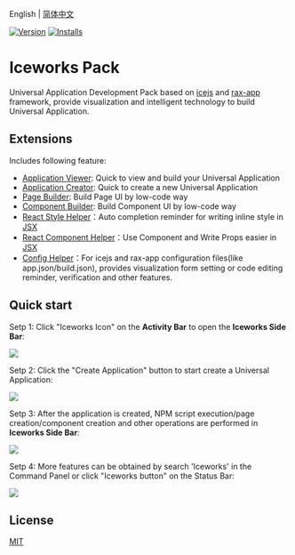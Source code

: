 English | [简体中文](./README.md)

[![Version](https://vsmarketplacebadge.apphb.com/version/iceworks-team.iceworks.svg)](https://marketplace.visualstudio.com/items?itemName=iceworks-team.iceworks)
[![Installs](https://vsmarketplacebadge.apphb.com/installs-short/iceworks-team.iceworks.svg)](https://marketplace.visualstudio.com/items?itemName=iceworks-team.iceworks)

# Iceworks Pack

Universal Application Development Pack based on [icejs](https://ice.work/) and [rax-app](https://rax.js.org/) framework, provide visualization and intelligent technology to build Universal Application.

## Extensions

Includes following feature:

- [Application Viewer](https://marketplace.visualstudio.com/items?itemName=iceworks-team.iceworks-app): Quick to view and build your Universal Application
- [Application Creator](https://marketplace.visualstudio.com/items?itemName=iceworks-team.iceworks-project-creator): Quick to create a new Universal Application
- [Page Builder](https://marketplace.visualstudio.com/items?itemName=iceworks-team.iceworks-page-builder): Build Page UI by low-code way
- [Component Builder](https://marketplace.visualstudio.com/items?itemName=iceworks-team.iceworks-component-builder): Build Component UI by low-code way
- [React Style Helper](https://marketplace.visualstudio.com/items?itemName=iceworks-team.iceworks-style-helper)：Auto completion reminder for writing inline style in [JSX](https://reactjs.org/docs/introducing-jsx.html)
- [React Component Helper](https://marketplace.visualstudio.com/items?itemName=iceworks-team.iceworks-material-helper)：Use Component and Write Props easier in [JSX](https://reactjs.org/docs/introducing-jsx.html)
- [Config Helper](https://marketplace.visualstudio.com/items?itemName=iceworks-team.iceworks-config-helper)：For icejs and rax-app configuration files(like app.json/build.json), provides visualization form setting or code editing reminder, verification and other features.

## Quick start

Setp 1: Click "Iceworks Icon" on the **Activity Bar** to open the **Iceworks Side Bar**:

![](https://img.alicdn.com/tfs/TB1OcojNaL7gK0jSZFBXXXZZpXa-2048-1536.png_790x10000.jpg)

Setp 2: Click the "Create Application" button to start create a Universal Application:

![](https://img.alicdn.com/tfs/TB1ts7cNeL2gK0jSZPhXXahvXXa-2048-1536.png_790x10000.jpg)

Setp 3: After the application is created, NPM script execution/page creation/component creation and other operations are performed in **Iceworks Side Bar**:

![](https://img.alicdn.com/tfs/TB18aIoNkT2gK0jSZFkXXcIQFXa-2048-1536.png_790x10000.jpg)

Setp 4: More features can be obtained by search 'Iceworks' in the Command Panel or click "Iceworks button" on the Status Bar:

![](https://img.alicdn.com/tfs/TB1jjUjNaL7gK0jSZFBXXXZZpXa-2048-1536.png_790x10000.jpg)

## License

[MIT](https://github.com/ice-lab/iceworks/blob/master/LICENSE)
